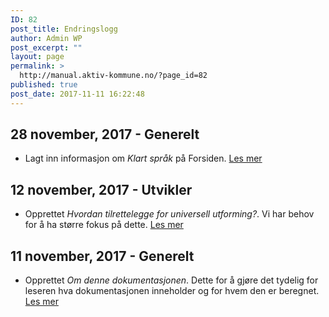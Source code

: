 ```yaml
---
ID: 82
post_title: Endringslogg
author: Admin WP
post_excerpt: ""
layout: page
permalink: >
  http://manual.aktiv-kommune.no/?page_id=82
published: true
post_date: 2017-11-11 16:22:48
---
```

## 28 november, 2017 - Generelt
- Lagt inn informasjon om *Klart språk* på Forsiden. [Les mer](https://manual.aktiv-kommune.no) 

## 12 november, 2017 - Utvikler
- Opprettet *Hvordan tilrettelegge for universell utforming?*. Vi har behov for å ha større fokus på dette. [Les mer](http://manual.aktiv-kommune.no/?p=247)

## 11 november, 2017 - Generelt
- Opprettet *Om denne dokumentasjonen*. Dette for å gjøre det tydelig for leseren hva dokumentasjonen inneholder og for hvem den er beregnet. [Les mer](http://manual.aktiv-kommune.no/?page_id=37)